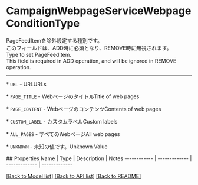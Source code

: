 # CampaignWebpageServiceWebpageConditionType

<div lang=\"ja\">PageFeedItemを除外設定する種別です。<br> このフィールドは、ADD時に必須となり、REMOVE時に無視されます。</div> <div lang=\"en\">Type to set PageFeedItem.<br> This field is required in ADD operation, and will be ignored in REMOVE operation.</div> <hr> <p>* <code>URL</code> - <span lang=\"ja\">URL</span><span lang=\"en\">URLs</span></p> <p>* <code>PAGE_TITLE</code> - <span lang=\"ja\">Webページのタイトル</span><span lang=\"en\">Title of web pages</span></p> <p>* <code>PAGE_CONTENT</code> - <span lang=\"ja\">Webページのコンテンツ</span><span lang=\"en\">Contents of web pages</span></p> <p>* <code>CUSTOM_LABEL</code> - <span lang=\"ja\">カスタムラベル</span><span lang=\"en\">Custom labels</span></p> <p>* <code>ALL_PAGES</code> - <span lang=\"ja\">すべてのWebページ</span><span lang=\"en\">All web pages</span></p> <p>* <code>UNKNOWN</code> - <span lang=\"ja\">未知の値です。</span><span lang=\"en\">Unknown Value</span></p> 
## Properties
Name | Type | Description | Notes
------------ | ------------- | ------------- | -------------

[[Back to Model list]](../README.md#documentation-for-models) [[Back to API list]](../README.md#documentation-for-api-endpoints) [[Back to README]](../README.md)


